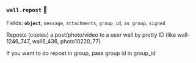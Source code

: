 ### `wall.repost` 🔰

Fields: **`object`**, `message`, `attachments`, `group_id`, `as_group`, `signed`

Reposts (copies) a post/photo/video to a user wall by pretty ID (like wall-1246_747, wall6_436, photo10220_77).

If you want to do repost in group, pass group id in group_id
